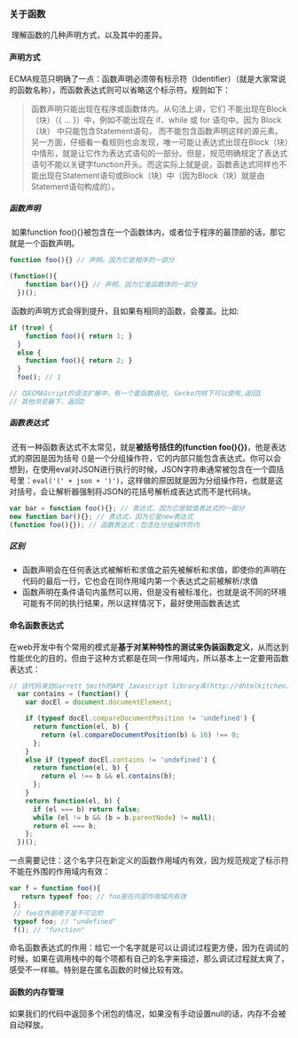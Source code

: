 ### 关于函数

​	理解函数的几种声明方式，以及其中的差异。

#### 声明方式

​	ECMA规范只明确了一点：函数声明必须带有标示符（Identifier）（就是大家常说的函数名称），而函数表达式则可以省略这个标示符。规则如下：

> 函数声明只能出现在程序或函数体内。从句法上讲，它们 不能出现在Block（块）（{ ... }）中，例如不能出现在 if、while 或 for 语句中。因为 Block（块） 中只能包含Statement语句， 而不能包含函数声明这样的源元素。另一方面，仔细看一看规则也会发现，唯一可能让表达式出现在Block（块）中情形，就是让它作为表达式语句的一部分。但是，规范明确规定了表达式语句不能以关键字function开头。而这实际上就是说，函数表达式同样也不能出现在Statement语句或Block（块）中（因为Block（块）就是由Statement语句构成的）。

##### 函数声明

​	如果function foo(){}被包含在一个函数体内，或者位于程序的最顶部的话，那它就是一个函数声明。

```javascript
function foo(){} // 声明，因为它是程序的一部分

(function(){
    function bar(){} // 声明，因为它是函数体的一部分
  })();
```

​	函数的声明方式会得到提升，且如果有相同的函数，会覆盖。比如:

```javascript
if (true) {
    function foo(){ return 1; }
  }
  else {
    function foo(){ return 2; }
  }
  foo(); // 1

// 在ECMAScript的语法扩展中，有一个是函数语句, Gecko内核下可以使用,返回1
// 其他浏览器下，返回2
```



##### 函数表达式

​	还有一种函数表达式不太常见，就是**被括号括住的(function foo(){})**，他是表达式的原因是因为括号 ()是一个分组操作符，它的内部只能包含表达式。你可以会想到，在使用eval对JSON进行执行的时候，JSON字符串通常被包含在一个圆括号里：`eval('(' + json + ')')`，这样做的原因就是因为分组操作符，也就是这对括号，会让解析器强制将JSON的花括号解析成表达式而不是代码块。

```javascript
var bar = function foo(){}; // 表达式，因为它是赋值表达式的一部分
new function bar(){}; // 表达式，因为它是new表达式
(function foo(){}); // 函数表达式：包含在分组操作符内
```



##### 区别

- 函数声明会在任何表达式被解析和求值之前先被解析和求值，即使你的声明在代码的最后一行，它也会在同作用域内第一个表达式之前被解析/求值
- 函数声明在条件语句内虽然可以用，但是没有被标准化，也就是说不同的环境可能有不同的执行结果，所以这样情况下，最好使用函数表达式



#### 命名函数表达式

​	在web开发中有个常用的模式是**基于对某种特性的测试来伪装函数定义**，从而达到性能优化的目的，但由于这种方式都是在同一作用域内，所以基本上一定要用函数表达式：

```javascript
// 该代码来自Garrett Smith的APE Javascript library库(http://dhtmlkitchen.com/ape/) 
  var contains = (function() {
    var docEl = document.documentElement;

    if (typeof docEl.compareDocumentPosition != 'undefined') {
      return function(el, b) {
        return (el.compareDocumentPosition(b) & 16) !== 0;
      };
    }
    else if (typeof docEl.contains != 'undefined') {
      return function(el, b) {
        return el !== b && el.contains(b);
      };
    }
    return function(el, b) {
      if (el === b) return false;
      while (el != b && (b = b.parentNode) != null);
      return el === b;
    };
  })();
```

​	一点需要记住：这个名字只在新定义的函数作用域内有效，因为规范规定了标示符不能在外围的作用域内有效：

```javascript
var f = function foo(){
   return typeof foo; // foo是在内部作用域内有效
 };
 // foo在外部用于是不可见的
 typeof foo; // "undefined"
 f(); // "function"
```

​	命名函数表达式的作用：给它一个名字就是可以让调试过程更方便，因为在调试的时候，如果在调用栈中的每个项都有自己的名字来描述，那么调试过程就太爽了，感受不一样嘛。特别是在匿名函数的时候比较有效。



#### 函数的内存管理

​	如果我们的代码中返回多个闭包的情况，如果没有手动设置null的话，内存不会被自动释放。